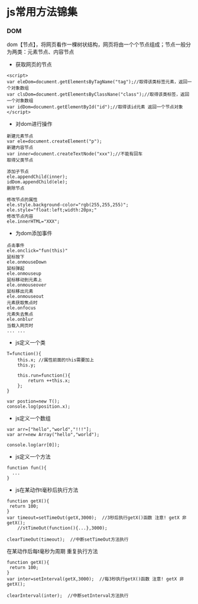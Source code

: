 # js常用方法锦集

### DOM
dom【节点】，将网页看作一棵树状结构，网页将由一个个节点组成；节点一般分为两类：元素节点、内容节点

* 获取网页的节点
```
<script>
var eleDom=document.getElementsByTagName("tag");//取得该类标签元素，返回一个对象数组
var clsDom=document.getElementsByClassNane("class");//取得该类标签，返回一个对象数组
var idDom=document.getElementById("id");//取得该id元素 返回一个节点对象
</script>
```

* 对dom进行操作
```
新建元素节点
var ele=document.createElement("p");
新建内容节点
var inner=document.createTextNode("xxx");//不能有回车
取得父类节点

添加子节点
ele.appendChild(inner);
idDom.appendChild(ele);
删除节点

修改节点的属性
ele.style.background-color="rgb(255,255,255)";
ele.style="float:left;width:20px;"
修改节点内容
ele.innerHTML="XXX";

```

* 为dom添加事件
```
点击事件
ele.onclick="fun(this)"
鼠标按下
ele.onmouseDown
鼠标弹起
ele.onmouseup
鼠标移动到元素上
ele.onmouseover
鼠标移出元素
ele.onmouseout
元素获取焦点时
ele.onfocus
元素失去焦点
ele.onblur
当载入网页时
... ...
```

* js定义一个类
```
T=function(){
    this.x; //属性前面的this需要加上
    this.y;
    
    this.run=function(){
        return ++this.x;
    };
}

var postion=new T();
console.log(position.x);
```

* js定义一个数组
```
var arr=["hello","world","!!!"];
var arr=new Array("hello","world");

console.log(arr[0]);
```

* js定义一个方法
```
function fun(){
  ...
}
```

* js在某动作t毫秒后执行方法
```
function getX(){
 return 100;
}
var timeout=setTimeOut(getX,3000);  //3秒后执行getX()函数 注意! getX 非getX();
    //stTimeOut(function(){...},3000);

clearTimeOut(timeout);  //中断setTimeOut方法执行
```
在某动作后每t毫秒为周期 重复执行方法
```
function getX(){
 return 100;
}
var inter=setInterval(getX,3000);  //每3秒执行getX()函数 注意! getX 非getX();

clearInterval(inter);  //中断setInterval方法执行
```
